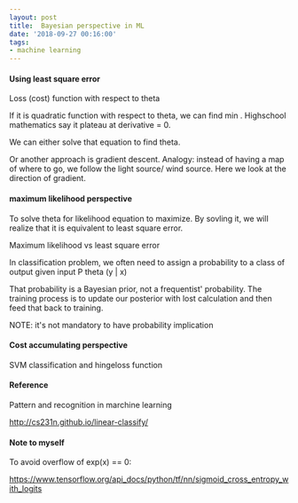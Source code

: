 ```yaml
---
layout: post
title:  Bayesian perspective in ML
date: '2018-09-27 00:16:00'
tags:
- machine learning
---
```


#### Using least square error

Loss (cost) function with respect to theta

If it is quadratic function with respect to theta, we can find min . Highschool mathematics say it plateau at derivative = 0. 

We can either solve that equation to find theta.

Or another approach is gradient descent. Analogy: instead of having a map of where to go, we follow the light source/ wind source. Here we look at the direction of gradient. 

#### maximum likelihood perspective

To solve theta for likelihood equation to maximize. By sovling it, we will realize that it is equivalent to least square error.

Maximum likelihood vs least square error

In classification problem, we often need to assign a probability to a class of output given input P theta (y | x)

That probability is a Bayesian prior, not a frequentist' probability. The training process is to update our posterior with lost calculation and then feed that back to training. 


NOTE: it's not mandatory to have probability implication 


#### Cost accumulating perspective 

SVM classification and hingeloss function


#### Reference

Pattern and recognition in marchine learning

http://cs231n.github.io/linear-classify/

#### Note to myself


To avoid overflow of exp(x) == 0:

https://www.tensorflow.org/api_docs/python/tf/nn/sigmoid_cross_entropy_with_logits